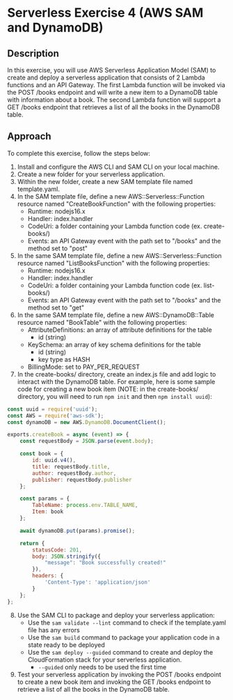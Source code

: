 # Serverless Exercise 4 (AWS SAM and DynamoDB)

## Description
In this exercise, you will use AWS Serverless Application Model (SAM) to create and deploy a serverless application that consists of 2 Lambda functions and an API Gateway. The first Lambda function will be invoked via the POST /books endpoint and will write a new item to a DynamoDB table with information about a book. The second Lambda function will support a GET /books endpoint that retrieves a list of all the books in the DynamoDB table.

## Approach
To complete this exercise, follow the steps below:

1. Install and configure the AWS CLI and SAM CLI on your local machine.
2. Create a new folder for your serverless application.
3. Within the new folder, create a new SAM template file named template.yaml.
4. In the SAM template file, define a new AWS::Serverless::Function resource named "CreateBookFunction" with the following properties:
    - Runtime: nodejs16.x
    - Handler: index.handler
    - CodeUri: a folder containing your Lambda function code (ex. create-books/)
    - Events: an API Gateway event with the path set to "/books" and the method set to "post"
5. In the same SAM template file, define a new AWS::Serverless::Function resource named "ListBooksFunction" with the following properties:
    - Runtime: nodejs16.x
    - Handler: index.handler
    - CodeUri: a folder containing your Lambda function code (ex. list-books/)
    - Events: an API Gateway event with the path set to "/books" and the method set to "get"
6. In the same SAM template file, define a new AWS::DynamoDB::Table resource named "BookTable" with the following properties:
    - AttributeDefinitions: an array of attribute definitions for the table
        - id (string)
    - KeySchema: an array of key schema definitions for the table
        - id (string)
        - key type as HASH
    - BillingMode: set to PAY_PER_REQUEST
7. In the create-books/ directory, create an index.js file and add logic to interact with the DynamoDB table. For example, here is some sample code for creating a new book item (NOTE: in the create-books/ directory, you will need to run `npm init` and then `npm install uuid`):
```javascript
const uuid = require('uuid');
const AWS = require('aws-sdk');
const dynamoDB = new AWS.DynamoDB.DocumentClient();

exports.createBook = async (event) => {
    const requestBody = JSON.parse(event.body);

    const book = {
        id: uuid.v4(),
        title: requestBody.title,
        author: requestBody.author,
        publisher: requestBody.publisher
    };

    const params = {
        TableName: process.env.TABLE_NAME,
        Item: book
    };

    await dynamoDB.put(params).promise();

    return {
        statusCode: 201,
        body: JSON.stringify({
            "message": "Book successfully created!"
        }),
        headers: {
            'Content-Type': 'application/json'
        }
    };
};
```
8. Use the SAM CLI to package and deploy your serverless application:
    - Use the `sam validate --lint` command to check if the template.yaml file has any errors
    - Use the `sam build` command to package your application code in a state ready to be deployed
    - Use the `sam deploy --guided` command to create and deploy the CloudFormation stack for your serverless application.
        - `--guided` only needs to be used the first time
9. Test your serverless application by invoking the POST /books endpoint to create a new book item and invoking the GET /books endpoint to retrieve a list of all the books in the DynamoDB table.